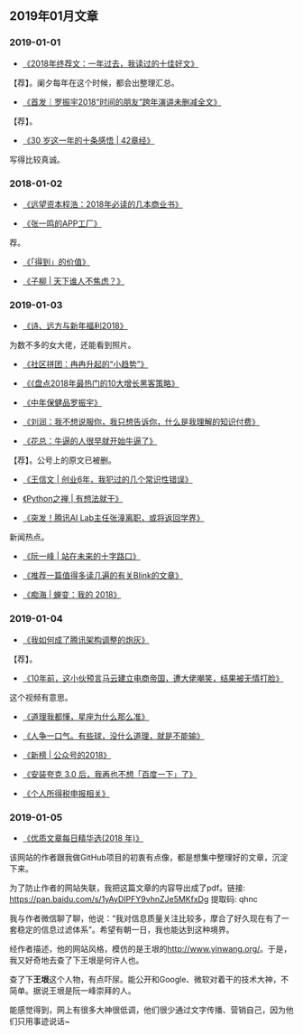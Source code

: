 

## 2019年01月文章


### 2019-01-01

- [《2018年终荐文：一年过去，我读过的十佳好文》](https://mp.weixin.qq.com/s/dt6y8ft-Ekom202dM5Qd3w)

 【荐】。阑夕每年在这个时候，都会出整理汇总。

 - [《首发｜罗振宇2018“时间的朋友”跨年演讲未删减全文》](https://mp.weixin.qq.com/s/AC_pcGJA-XR1GfXjfii4JA)

 【荐】。

- [《30 岁这一年的十条感悟 | 42章经》](https://mp.weixin.qq.com/s/h5GBuv4N0ybTv5Xlyo7Vog)

写得比较真诚。



### 2018-01-02

- [《远望资本程浩：2018年必读的几本商业书》](https://mp.weixin.qq.com/s/IWHSADG8DM0IyJ1LQqcvgg)

- [《张一鸣的APP工厂》](https://mp.weixin.qq.com/s/hbLLgw8Xe7NTpJSZaxcCUw)

荐。

- [《「得到」的价值》](https://mp.weixin.qq.com/s/nf6x64DHSSOgaCt8p63rJw)

- [《子柳 | 天下谁人不焦虑？》](https://mp.weixin.qq.com/s/yZJPQ8JpNbuwefYO184mAg)

### 2019-01-03


- [《诗、远方与新年福利2018》](https://mp.weixin.qq.com/s/zrogWXe10c9BpyfWBxL6iA)

为数不多的女大佬，还能看到照片。

- [《社区拼团：冉冉升起的“小趋势”》](https://mp.weixin.qq.com/s/2ViimrWV92oZDCJqqxwsGg)

- [《《盘点2018年最热门的10大增长黑客策略》](https://mp.weixin.qq.com/s/tS39FSBkfHTWyIug7_7a8w)

- [《中年保健品罗振宇》](https://mp.weixin.qq.com/s/J4FI7D7_NOy1F44nP4CKPQ)

- [《刘润：我不想说服你，我只想告诉你，什么是我理解的知识付费》](https://mp.weixin.qq.com/s/2bZkNmQsaQoe-4pPBq7AZQ)

- [《花总：牛逼的人很早就开始牛逼了》](https://finance.sina.com.cn/china/gncj/2019-01-03/doc-ihqhqcis2871278.shtml)

【荐】。公号上的原文已被删。


- [《王信文 | 创业6年，我犯过的几个常识性错误》](https://mp.weixin.qq.com/s/WJJdKP-nW061J-HNjzgQww)


- [《Python之禅 | 有想法就干》](https://mp.weixin.qq.com/s/MozL5AIUt5iEg-qaot0dCg)


- [《突发！腾讯AI Lab主任张潼离职，或将返回学界》](https://mp.weixin.qq.com/s/FxROr9jwloIfsne5Km1wOA)

新闻热点。

- [《阮一峰 | 站在未来的十字路口》](https://mp.weixin.qq.com/s/B8_9FVxApXfiyzR9Vte4aA)

- [《推荐一篇值得多读几遍的有关Blink的文章》](https://mp.weixin.qq.com/s/3v50pOx50AVaOEPVAH_z8A)

- [《痴海 | 蝉变：我的 2018》](https://mp.weixin.qq.com/s/ZdbKk37RmQAMDHbpATf0Ng)



### 2019-01-04


- [《我如何成了腾讯架构调整的炮灰》](https://mp.weixin.qq.com/s/vUK1o3m8ak4iJE-21-b0JQ)

【荐】。


- [《10年前，这小伙预言马云建立电商帝国，遭大佬嘲笑，结果被无情打脸》](https://weibo.com/tv/v/Hamppj6Wo?fid=1034:4324688013549014)

这个视频有意思。


- [《道理我都懂，星座为什么那么准》](https://mp.weixin.qq.com/s/W7yLOBML15E4G5ePadx6Wg)

- [《人争一口气。有些球，没什么道理，就是不能输》](https://mp.weixin.qq.com/s/OauV1xpnXqiR_I2wBqm2GA)

- [《新榜 | 公众号的2018》](https://mp.weixin.qq.com/s/riw2rye54IopziBDe4yPOQ)


- [《安装夸克 3.0 后，我再也不想「百度一下」了》](https://mp.weixin.qq.com/s/x4z2g9SZdcjwiPC_1y6sLA)

- [《个人所得税申报相关》](https://special.ziroom.com/2019/gssb/index.html?app_version=6.2.5&os=android&plat=web&from=timeline&isappinstalled=0)


### 2019-01-05




- [《优质文章每日精华选(2018 年)》](http://www.lijigang.com/blog/2018/04/07/%E4%BC%98%E8%B4%A8%E6%96%87%E7%AB%A0%E6%AF%8F%E6%97%A5%E7%B2%BE%E5%8D%8E%E9%80%89(2018-%E5%B9%B4))


该网站的作者跟我做GitHub项目的初衷有点像，都是想集中整理好的文章，沉淀下来。

为了防止作者的网站失联，我把这篇文章的内容导出成了pdf。链接: <https://pan.baidu.com/s/1yAyDIPFY9vhnZJe5MKfxDg> 提取码: qhnc

我与作者微信聊了聊，他说：“我对信息质量关注比较多，摩合了好久现在有了一套稳定的信息过滤体系”。希望有朝一日，我也能达到这种境界。

经作者描述，他的网站风格，模仿的是王垠的<http://www.yinwang.org/>。于是，我又好奇地去查了下王垠是何许人也。

查了下**王垠**这个人物，有点吓尿。能公开和Google、微软对着干的技术大神，不简单。据说王垠是阮一峰崇拜的人。

能感觉得到，网上有很多大神很低调，他们很少通过文字传播、营销自己，因为他们只用事迹说话~


